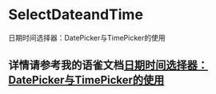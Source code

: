 # SelectDateandTime
日期时间选择器：DatePicker与TimePicker的使用

## 详情请参考我的语雀文档[日期时间选择器：DatePicker与TimePicker的使用](https://www.yuque.com/nanke-yikns/vrtlkx/mnlqg3)
